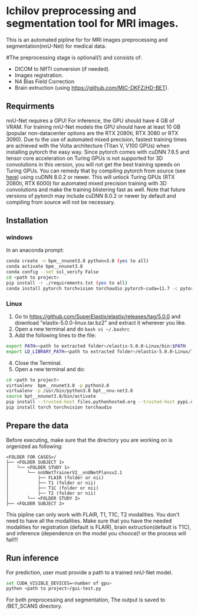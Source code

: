 # Ichilov preprocessing and segmentation tool for MRI images.
This is an automated pipline for for MRI images preprocessing and segmentation(nnU-Net) for medical data.

#The preprocessing stage is optional(!) and consists of:
- DICOM to NIfTI conversion (if needed).
- Images registration.
- N4 Bias Field Correction
- Brain extruction (using https://github.com/MIC-DKFZ/HD-BET).

## Requirments
nnU-Net requires a GPU! For inference, the GPU should have 4 GB of VRAM. For training nnU-Net models the GPU should have at 
least 10 GB (popular non-datacenter options are the RTX 2080ti, RTX 3080 or RTX 3090). Due to the use of automated mixed 
precision, fastest training times are achieved with the Volta architecture (Titan V, V100 GPUs) when installing pytorch 
the easy way. Since pytorch comes with cuDNN 7.6.5 and tensor core acceleration on Turing GPUs is not supported for 3D 
convolutions in this version, you will not get the best training speeds on Turing GPUs. You can remedy that by compiling pytorch from source 
(see [here](https://github.com/pytorch/pytorch#from-source)) using cuDNN 8.0.2 or newer. This will unlock Turing GPUs 
(RTX 2080ti, RTX 6000) for automated mixed precision training with 3D convolutions and make the training blistering 
fast as well. Note that future versions of pytorch may include cuDNN 8.0.2 or newer by default and 
compiling from source will not be necessary.

## Installation
### windows
In an anaconda prompt:
```bash
conda create -n bpm__nnunet3.8 python=3.8 (yes to all)
conda activate bpm__nnunet3.8
conda config --set ssl_verify False
cd <path to project>
pip install -r ./requirements.txt (yes to all)
conda install pytorch torchvision torchaudio pytorch-cuda=11.7 -c pytorch -c nvidia (yes to all)
```
### Linux
1. Go to https://github.com/SuperElastix/elastix/releases/tag/5.0.0 and download "elastix-5.0.0-linux.tar.bz2" and extract it wherever you like.
2. Open a new terminal and do ```bash vi ~/.bashrc```
3. Add the following lines to the file:
```bash
export PATH=<path to extracted folder>/elastix-5.0.0-Linux/bin:$PATH
export LD_LIBRARY_PATH=<path to extracted folder>/elastix-5.0.0-Linux/lib:$LD_LIBRARY_PATH
```
4. Close the Terminal.
5. Open a new terminal and do:
```bash
cd <path to project>
virtualenv  bpm__nnunet3.8 -p python3.8
virtualenv -p /usr/bin/python3.8 bpt__nnu-net3.8
source bpt__nnunet3.8/bin/activate
pip install --trusted-host files.pythonhosted.org --trusted-host pypi.org --trusted-host pypi.python.org -r ./requirements.txt -vvv
pip install torch torchvision torchaudio 
```

## Prepare the data
Before executing, make sure that the directory you are working on is orgenized as following:

    <FOLDER FOR CASES>/
    ├── <FOLDER SUBJECT 1>
    │   └── <FOLDER STUDY 1>
    │       └── nnUNetTrainerV2__nnUNetPlansv2.1
    │           ├── FLAIR (folder or nii)
    │           ├── T1 (folder or nii)
    │           ├── T1C (folder or nii)
    │           ├── T2 (folder or nii)
    │       └── <FOLDER STUDY 2>
    ├── <FOLDER SUBJECT 2>

This pipline can only work with FLAIR, T1, T1C, T2 modalities. You don't need to have all the modalities. 
Make sure that you have the needed modalities for 
registration (default is FLAIR), brain extruction(default is T1C), and inference (dependence on the model you chooce)! 
or the process will fail!!!

## Run inference
For prediction, user must provide a path to a trained nnU-Net model.

```bash
set CUDA_VISIBLE_DEVICES=<number of gpu>
python <path to project>/gui-test.py 
```

For both preprocessing and segmentation, The output is saved to <path to original cases>/BET_SCANS directory.
